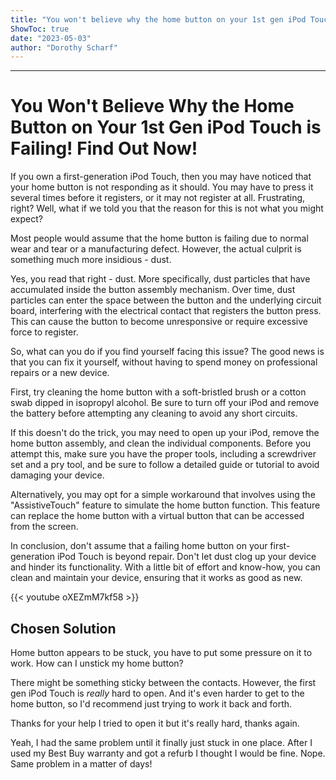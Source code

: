 ```yaml
---
title: "You won't believe why the home button on your 1st gen iPod Touch is failing! Find out now!"
ShowToc: true 
date: "2023-05-03"
author: "Dorothy Scharf"
---
```

*****
# You Won't Believe Why the Home Button on Your 1st Gen iPod Touch is Failing! Find Out Now!

If you own a first-generation iPod Touch, then you may have noticed that your home button is not responding as it should. You may have to press it several times before it registers, or it may not register at all. Frustrating, right? Well, what if we told you that the reason for this is not what you might expect?

Most people would assume that the home button is failing due to normal wear and tear or a manufacturing defect. However, the actual culprit is something much more insidious - dust.

Yes, you read that right - dust. More specifically, dust particles that have accumulated inside the button assembly mechanism. Over time, dust particles can enter the space between the button and the underlying circuit board, interfering with the electrical contact that registers the button press. This can cause the button to become unresponsive or require excessive force to register.

So, what can you do if you find yourself facing this issue? The good news is that you can fix it yourself, without having to spend money on professional repairs or a new device.

First, try cleaning the home button with a soft-bristled brush or a cotton swab dipped in isopropyl alcohol. Be sure to turn off your iPod and remove the battery before attempting any cleaning to avoid any short circuits.

If this doesn't do the trick, you may need to open up your iPod, remove the home button assembly, and clean the individual components. Before you attempt this, make sure you have the proper tools, including a screwdriver set and a pry tool, and be sure to follow a detailed guide or tutorial to avoid damaging your device.

Alternatively, you may opt for a simple workaround that involves using the "AssistiveTouch" feature to simulate the home button function. This feature can replace the home button with a virtual button that can be accessed from the screen.

In conclusion, don't assume that a failing home button on your first-generation iPod Touch is beyond repair. Don't let dust clog up your device and hinder its functionality. With a little bit of effort and know-how, you can clean and maintain your device, ensuring that it works as good as new.

{{< youtube oXEZmM7kf58 >}} 



## Chosen Solution
 Home button appears to be stuck, you have to put some pressure on it to work. How can I unstick my home button?

 There might be something sticky between the contacts.  However, the first gen iPod Touch is *really* hard to open.  And it's even harder to get to the home button, so I'd recommend just trying to work it back and forth.

 Thanks for your help I tried to open it but it's really hard, thanks again.

 Yeah, I had the same problem until it finally just stuck in one place. After I used my Best Buy warranty and got a refurb I thought I would be fine. Nope. Same problem in a matter of days!




